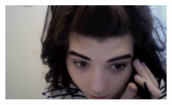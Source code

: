 <img src="https://github.com/yoctosecond/tarefasdomeueddy/blob/main/desafio%20da%20festa%20na%20escola/assets/Captura%20de%20tela%202021-02-01%20103644.png?raw=true" align="left" width="1000px">
